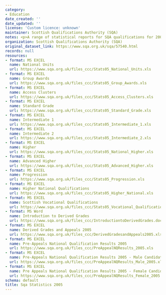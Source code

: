 ```yaml
---
category:
- Education
date_created: ''
date_updated: ''
license: 'Custom licence: unknown'
maintainer: Scottish Qualifications Authority (SQA)
notes: <p>A range of statistical reports for SQA qualifications for 2005.</p>
organization: Scottish Qualifications Authority (SQA)
original_dataset_link: https://www.sqa.org.uk/sqa/57540.html
records: null
resources:
- format: MS EXCEL
  name: National Units
  url: https://www.sqa.org.uk/files_ccc/Stats05_National_Units.xls
- format: MS EXCEL
  name: Group Awards
  url: https://www.sqa.org.uk/files_ccc/Stats05_Group_Awards.xls
- format: MS EXCEL
  name: Access Clusters
  url: https://www.sqa.org.uk/files_ccc/Stats05_Access_Clusters.xls
- format: MS EXCEL
  name: Standard Grade
  url: https://www.sqa.org.uk/files_ccc/Stats05_Standard_Grade.xls
- format: MS EXCEL
  name: Intermediate 1
  url: https://www.sqa.org.uk/files_ccc/Stats05_Intermediate_1.xls
- format: MS EXCEL
  name: Intermediate 2
  url: https://www.sqa.org.uk/files_ccc/Stats05_Intermediate_2.xls
- format: MS EXCEL
  name: Higher
  url: https://www.sqa.org.uk/files_ccc/Stats05_National_Higher.xls
- format: MS EXCEL
  name: Advanced Higher
  url: https://www.sqa.org.uk/files_ccc/Stats05_Advanced_Higher.xls
- format: MS EXCEL
  name: Progression
  url: https://www.sqa.org.uk/files_ccc/Stats05_Progression.xls
- format: MS EXCEL
  name: Higher National Qualifications
  url: https://www.sqa.org.uk/files_ccc/Stats05_Higher_National.xls
- format: MS EXCEL
  name: Scottish Vocational Qualifications
  url: https://www.sqa.org.uk/files_ccc/Stats05_Vocational_Qualifications.xls
- format: MS Word
  name: Introduction to Derived Grades
  url: https://www.sqa.org.uk/files_ccc/IntroductiontoDerivedGrades.doc
- format: MS EXCEL
  name: Derived Grades and Appeals 2005
  url: https://www.sqa.org.uk/files_ccc/DerivedGradesandAppeals2005.xls
- format: MS EXCEL
  name: Pre-Appeals National Qualification Results 2005
  url: https://www.sqa.org.uk/files_ccc/PreAppealNQResults_2005.xls
- format: MS EXCEL
  name: Pre-Appeals National Qualification Results 2005 - Male Candidates
  url: https://www.sqa.org.uk/files_ccc/PreAppealNQResults_Male_2005.xls
- format: MS EXCEL
  name: Pre Appeals National Qualification Results 2005 - Female Candidates
  url: https://www.sqa.org.uk/files_ccc/PreAppealNQResults_Female_2005.xls
schema: default
title: Sqa Statistics 2005
---
```

